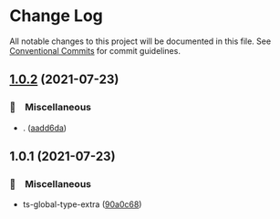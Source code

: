 # Change Log

All notable changes to this project will be documented in this file.
See [Conventional Commits](https://conventionalcommits.org) for commit guidelines.

## [1.0.2](https://github.com/bluelovers/ws-ts-type/compare/ts-global-type-extra@1.0.1...ts-global-type-extra@1.0.2) (2021-07-23)


### 🔖　Miscellaneous

* . ([aadd6da](https://github.com/bluelovers/ws-ts-type/commit/aadd6daee07765950ac2e19712c9b68a326c1e82))





## 1.0.1 (2021-07-23)


### 🔖　Miscellaneous

* ts-global-type-extra ([90a0c68](https://github.com/bluelovers/ws-ts-type/commit/90a0c687a61497dd3df6c6336f8d87d00af0fd5b))
